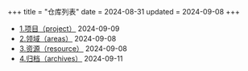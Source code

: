 +++
title = "仓库列表"
date = 2024-08-31
updated = 2024-09-08
+++

- [1.项目（project）](/project/project-all)          2024-09-09
- [2.领域（areas）](/wandering/index-all/)          2024-09-08
- [3.资源（resource）](/resource/resource-all/)          2024-09-08
- [4.归档（archives）](/archives/archives-all/)          2024-09-11
